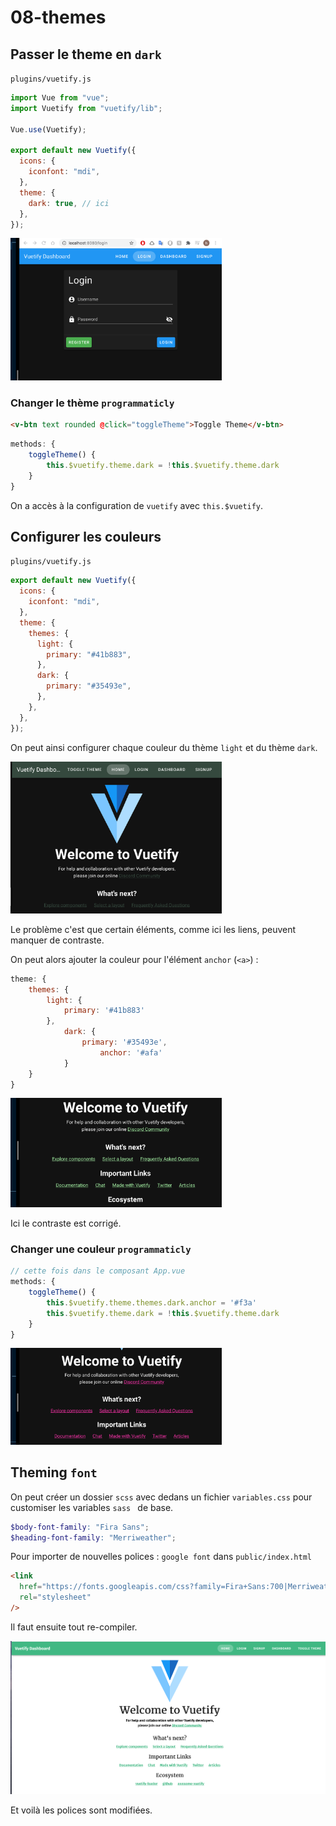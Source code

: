 # 08-themes

## Passer le theme en `dark`

`plugins/vuetify.js`

```js
import Vue from "vue";
import Vuetify from "vuetify/lib";

Vue.use(Vuetify);

export default new Vuetify({
  icons: {
    iconfont: "mdi",
  },
  theme: {
    dark: true, // ici
  },
});
```

<img src="assets/Screenshot2020-11-25at14.57.31.png" alt="Screenshot 2020-11-25 at 14.57.31" style="zoom:33%;" />

### Changer le thème `programmaticly`

```html
<v-btn text rounded @click="toggleTheme">Toggle Theme</v-btn>
```

```js
methods: {
    toggleTheme() {
        this.$vuetify.theme.dark = !this.$vuetify.theme.dark
    }
}
```

On a accès à la configuration de `vuetify` avec `this.$vuetify`.

## Configurer les couleurs

`plugins/vuetify.js`

```js
export default new Vuetify({
  icons: {
    iconfont: "mdi",
  },
  theme: {
    themes: {
      light: {
        primary: "#41b883",
      },
      dark: {
        primary: "#35493e",
      },
    },
  },
});
```

On peut ainsi configurer chaque couleur du thème `light` et du thème `dark`.

<img src="assets/Screenshot2020-11-25at15.14.26.png" alt="Screenshot 2020-11-25 at 15.14.26" style="zoom:33%;" />

Le problème c'est que certain éléments, comme ici les liens, peuvent manquer de contraste.

On peut alors ajouter la couleur pour l'élément `anchor` (`<a>`) :

```js
theme: {
    themes: {
        light: {
            primary: '#41b883'
        },
            dark: {
                primary: '#35493e',
                    anchor: '#afa'
            }
    }
}
```

<img src="assets/Screenshot2020-11-25at15.17.43.png" alt="Screenshot 2020-11-25 at 15.17.43" style="zoom:33%;" />

Ici le contraste est corrigé.

### Changer une couleur `programmaticly`

```js
// cette fois dans le composant App.vue
methods: {
    toggleTheme() {
        this.$vuetify.theme.themes.dark.anchor = '#f3a'
        this.$vuetify.theme.dark = !this.$vuetify.theme.dark
    }
}
```

<img src="assets/Screenshot2020-11-25at15.20.41.png" alt="Screenshot 2020-11-25 at 15.20.41" style="zoom:33%;" />

## Theming `font`

On peut créer un dossier `scss` avec dedans un fichier `variables.css` pour customiser les variables `sass ` de base.

```scss
$body-font-family: "Fira Sans";
$heading-font-family: "Merriweather";
```

Pour importer de nouvelles polices : `google font` dans `public/index.html`

```html
<link
  href="https://fonts.googleapis.com/css?family=Fira+Sans:700|Merriweather&display=swap"
  rel="stylesheet"
/>
```

Il faut ensuite tout re-compiler.

<img src="assets/Screenshot2020-11-25at16.39.16.png" alt="Screenshot 2020-11-25 at 16.39.16" style="zoom:50%;" />

Et voilà les polices sont modifiées.
